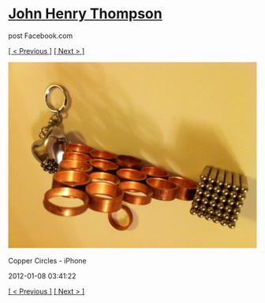 # [John Henry Thompson](../README.md)
post Facebook.com

[[ < Previous ]](2012-02-04-1.md) [[ Next > ]](2012-01-08-2.md)

[![](../media/2012-01-08/Copper-Circles-iPhone.jpg)](../README.md)

Copper Circles - iPhone

2012-01-08 03:41:22

[[ < Previous ]](2012-02-04-1.md) [[ Next > ]](2012-01-08-2.md)